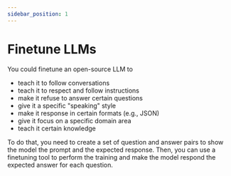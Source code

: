 ```yaml
---
sidebar_position: 1
---
```


# Finetune LLMs

You could finetune an open-source LLM to

* teach it to follow conversations
* teach it to respect and follow instructions
* make it refuse to answer certain questions
* give it a specific "speaking" style
* make it response in certain formats (e.g., JSON)
* give it focus on a specific domain area
* teach it certain knowledge

To do that, you need to create a set of question and answer pairs to show the model the prompt and the expected response.
Then, you can use a finetuning tool to perform the training and make the model respond the expected answer for
each question.
